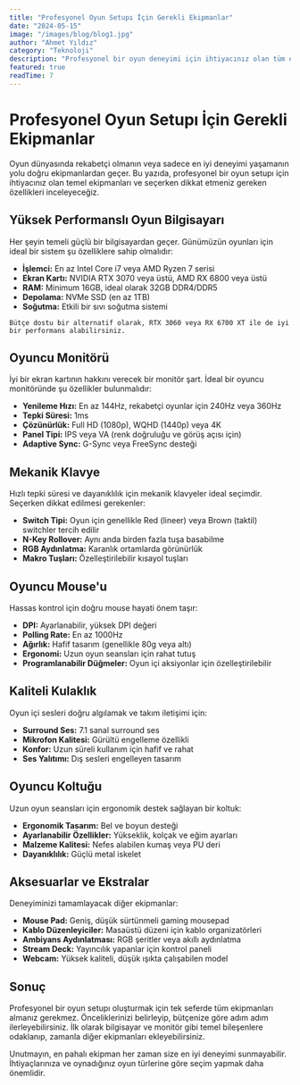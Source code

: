 ```yaml
---
title: "Profesyonel Oyun Setupı İçin Gerekli Ekipmanlar"
date: "2024-05-15"
image: "/images/blog/blog1.jpg"
author: "Ahmet Yıldız"
category: "Teknoloji"
description: "Profesyonel bir oyun deneyimi için ihtiyacınız olan tüm ekipmanlar ve öneriler bu yazıda."
featured: true
readTime: 7
---
```


# Profesyonel Oyun Setupı İçin Gerekli Ekipmanlar

Oyun dünyasında rekabetçi olmanın veya sadece en iyi deneyimi yaşamanın yolu doğru ekipmanlardan geçer. Bu yazıda, profesyonel bir oyun setupı için ihtiyacınız olan temel ekipmanları ve seçerken dikkat etmeniz gereken özellikleri inceleyeceğiz.

## Yüksek Performanslı Oyun Bilgisayarı

Her şeyin temeli güçlü bir bilgisayardan geçer. Günümüzün oyunları için ideal bir sistem şu özelliklere sahip olmalıdır:

- **İşlemci:** En az Intel Core i7 veya AMD Ryzen 7 serisi
- **Ekran Kartı:** NVIDIA RTX 3070 veya üstü, AMD RX 6800 veya üstü
- **RAM:** Minimum 16GB, ideal olarak 32GB DDR4/DDR5
- **Depolama:** NVMe SSD (en az 1TB)
- **Soğutma:** Etkili bir sıvı soğutma sistemi

```
Bütçe dostu bir alternatif olarak, RTX 3060 veya RX 6700 XT ile de iyi bir performans alabilirsiniz.
```

## Oyuncu Monitörü

İyi bir ekran kartının hakkını verecek bir monitör şart. İdeal bir oyuncu monitöründe şu özellikler bulunmalıdır:

- **Yenileme Hızı:** En az 144Hz, rekabetçi oyunlar için 240Hz veya 360Hz
- **Tepki Süresi:** 1ms
- **Çözünürlük:** Full HD (1080p), WQHD (1440p) veya 4K
- **Panel Tipi:** IPS veya VA (renk doğruluğu ve görüş açısı için)
- **Adaptive Sync:** G-Sync veya FreeSync desteği

## Mekanik Klavye

Hızlı tepki süresi ve dayanıklılık için mekanik klavyeler ideal seçimdir. Seçerken dikkat edilmesi gerekenler:

- **Switch Tipi:** Oyun için genellikle Red (lineer) veya Brown (taktil) switchler tercih edilir
- **N-Key Rollover:** Aynı anda birden fazla tuşa basabilme
- **RGB Aydınlatma:** Karanlık ortamlarda görünürlük
- **Makro Tuşları:** Özelleştirilebilir kısayol tuşları

## Oyuncu Mouse'u

Hassas kontrol için doğru mouse hayati önem taşır:

- **DPI:** Ayarlanabilir, yüksek DPI değeri
- **Polling Rate:** En az 1000Hz
- **Ağırlık:** Hafif tasarım (genellikle 80g veya altı)
- **Ergonomi:** Uzun oyun seansları için rahat tutuş
- **Programlanabilir Düğmeler:** Oyun içi aksiyonlar için özelleştirilebilir

## Kaliteli Kulaklık

Oyun içi sesleri doğru algılamak ve takım iletişimi için:

- **Surround Ses:** 7.1 sanal surround ses
- **Mikrofon Kalitesi:** Gürültü engelleme özellikli
- **Konfor:** Uzun süreli kullanım için hafif ve rahat
- **Ses Yalıtımı:** Dış sesleri engelleyen tasarım

## Oyuncu Koltuğu

Uzun oyun seansları için ergonomik destek sağlayan bir koltuk:

- **Ergonomik Tasarım:** Bel ve boyun desteği
- **Ayarlanabilir Özellikler:** Yükseklik, kolçak ve eğim ayarları
- **Malzeme Kalitesi:** Nefes alabilen kumaş veya PU deri
- **Dayanıklılık:** Güçlü metal iskelet

## Aksesuarlar ve Ekstralar

Deneyiminizi tamamlayacak diğer ekipmanlar:

- **Mouse Pad:** Geniş, düşük sürtünmeli gaming mousepad
- **Kablo Düzenleyiciler:** Masaüstü düzeni için kablo organizatörleri
- **Ambiyans Aydınlatması:** RGB şeritler veya akıllı aydınlatma
- **Stream Deck:** Yayıncılık yapanlar için kontrol paneli
- **Webcam:** Yüksek kaliteli, düşük ışıkta çalışabilen model

## Sonuç

Profesyonel bir oyun setupı oluşturmak için tek seferde tüm ekipmanları almanız gerekmez. Önceliklerinizi belirleyip, bütçenize göre adım adım ilerleyebilirsiniz. İlk olarak bilgisayar ve monitör gibi temel bileşenlere odaklanıp, zamanla diğer ekipmanları ekleyebilirsiniz.

Unutmayın, en pahalı ekipman her zaman size en iyi deneyimi sunmayabilir. İhtiyaçlarınıza ve oynadığınız oyun türlerine göre seçim yapmak daha önemlidir. 
